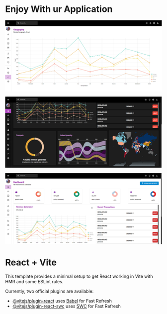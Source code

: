 # Enjoy With ur Application
<p><img src="/public/images/ss1.png" alt="image"/></p>
<p><img src="/public/images/ss2.png" alt="image"/></p>
<p><img src="/public/images/ss3.png" alt="image"/></p>






# React + Vite

This template provides a minimal setup to get React working in Vite with HMR and some ESLint rules.

Currently, two official plugins are available:

- [@vitejs/plugin-react](https://github.com/vitejs/vite-plugin-react/blob/main/packages/plugin-react/README.md) uses [Babel](https://babeljs.io/) for Fast Refresh
- [@vitejs/plugin-react-swc](https://github.com/vitejs/vite-plugin-react-swc) uses [SWC](https://swc.rs/) for Fast Refresh
